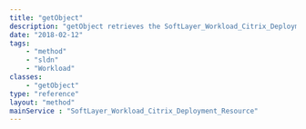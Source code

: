 ```yaml
---
title: "getObject"
description: "getObject retrieves the SoftLayer_Workload_Citrix_Deployment_Resource object whose ID number corresponds to the ID number of the init parameter passed to the SoftLayer_Workload_Citrix_Deployment_Resource service. You can only retrieve resources that are assigned to your portal user's account. "
date: "2018-02-12"
tags:
    - "method"
    - "sldn"
    - "Workload"
classes:
    - "getObject"
type: "reference"
layout: "method"
mainService : "SoftLayer_Workload_Citrix_Deployment_Resource"
---
```

